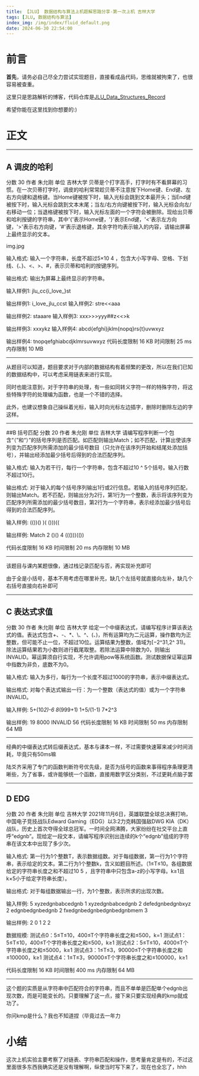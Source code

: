 ```yaml
---
title: 【JLU】 数据结构与算法上机题解思路分享-第一次上机 吉林大学
tags: [JLU, 数据结构与算法]
index_img: /img/index/fluid_default.png
date: 2024-06-30 22:54:00
---
```

# 前言

**首先**，请务必自己尽全力尝试实现题目，直接看成品代码，思维就被拘束了，也很容易被查重。

这里只是思路解析的博客，代码仓库是[JLU_Data_Structures_Record](https://github.com/HSLix/JLU_Data_Structures_Record.git)

希望你能在这里找到你想要的:)

# 正文

---

## A 调皮的哈利
分数 30
作者 朱允刚
单位 吉林大学
贝蒂是个打字高手，打字时有不看屏幕的习惯。在一次贝蒂打字时，调皮的哈利常常趁贝蒂不注意按下Home键、End键、左右方向键和退格键。当Home键被按下时，输入光标会跳到文本最开头；当End键被按下时，输入光标会跳到文本末尾；当左/右方向键被按下时，输入光标会向左/右移动一位；当退格键被按下时，输入光标左面的一个字符会被删除。现给出贝蒂和哈利按键的字符串，其中'{'表示Home键，'}'表示End键，'<'表示左方向键，'>'表示右方向键，'#'表示退格键，其余字符均表示输入的内容，请输出屏幕上最终显示的文本。

img.jpg

输入格式:
输入一个字符串，长度不超过5×10 
4
 ，包含大小写字母、空格、下划线、{、}、<、>、#，表示贝蒂和哈利的按键序列。

输出格式:
输出为屏幕上最终显示的字符串。

输入样例1:
jlu_cc{i_love_}st

输出样例1:
i_love_jlu_ccst
输入样例2:
stre<<aaa

输出样例2:
staaare
输入样例3:
xxx>>>yyy##z<<>k

输出样例3:
xxxykz
输入样例4:
abcd{efghi}jklm{nopq}rs{t}uvwxyz

输出样例4:
tnopqefghiabcdjklmrsuvwxyz
代码长度限制
16 KB
时间限制
25 ms
内存限制
10 MB

---

从题目可以知道，题目要求对于内部的数据结构有着频繁的更改，所以在我们已知的数据结构中，可以考虑采用链表来进行实现。

同时也能注意到，对于字符串的处理，有一些如同转义字符一样的特殊字符，将这些特殊字符的处理编为函数，也是一个不错的选择。

此外，也建议想象自己操纵着光标，输入时向光标左边插字，删除时删除左边的字这样。

---

##B 括号匹配
分数 20
作者 朱允刚
单位 吉林大学
请编写程序判断一个包含“（”和“）”的括号序列是否匹配。如匹配则输出Match；如不匹配，计算出使该序列变为匹配序列所需添加的最少括号数目（只允许在该序列开始和结尾处添加括号），并输出经添加最少括号后得到的合法匹配序列。

输入格式:
输入为若干行，每行一个字符串，包含不超过10 ^ 5个括号。输入行数不超过10行。

输出格式:
对于输入的每个括号序列输出1行或2行信息。若输入的括号序列匹配，则输出Match。若不匹配，则输出分为2行，第1行为一个整数，表示将该序列变为匹配序列所需添加的最少括号数目，第2行为一个字符串，表示经添加最少括号后得到的合法匹配序列。

输入样例:
(())()
)(
()))((

输出样例:
Match
2
()()
4
((()))(())

代码长度限制
16 KB
时间限制
20 ms
内存限制
10 MB

--- 

该题目与课内某题很像，通过栈记录匹配与否，再实现补充即可

由于全是小括号，基本不用考虑在哪里补充，缺几个左括号就直接向左补，缺几个右括号直接向右补即可

--- 

## C 表达式求值
分数 30
作者 朱允刚
单位 吉林大学
给定一个中缀表达式，请编写程序计算该表达式的值。表达式包含+、-、*、\、^、(、)，所有运算均为二元运算，操作数均为正整数，但可能不止一位，不超过10位。运算结果为整数，值域为[−2^31,2^ 
31)。除法运算结果若为小数则进行截尾取整。若除法运算中除数为0，则输出INVALID。幂运算须自行实现，不允许调用pow等系统函数。测试数据保证幂运算中指数为非负，底数不为0。

输入格式:
输入为多行，每行为一个长度不超过1000的字符串，表示中缀表达式。

输出格式:
对每个表达式输出一行：为一个整数（表达式的值）或为一个字符串INVALID。

输入样例:
5+(10*2)-6
8*(999+1)
1+5/(1-1)
7*2^3

输出样例:
19
8000
INVALID
56
代码长度限制
16 KB
时间限制
50 ms
内存限制
64 MB

---

经典的中缀表达式转后缀表达式，基本与课本一样，不过需要快速幂来减少时间消耗，毕竟只有50ms嘛

陆爻齐采用了专门的函数判断符号优先级，是否为括号的函数来事得程序条理更清晰些，为了省事，或许能够统一个函数，直接用数字区分类别，不过更耗点脑子罢

---

## D EDG
分数 20
作者 朱允刚
单位 吉林大学
2021年11月6日，英雄联盟全球总决赛打响，中国电子竞技战队Edward Gaming（EDG）以3:2力克韩国强敌DWG KIA（DK）战队，历史上首次夺得全球总冠军。一时间全网沸腾，大家纷纷在社交平台上直呼“edgnb”。现给定一段文本，请编写程序识别出连续的k个“edgnb”组成的字符串在该文本中出现了多少次。

输入格式:
第一行为1个整数T，表示数据组数。对于每组数据，第一行为1个字符串，表示给定的文本。第二行为1个整数k，含义如题目所述。（1≤T≤10。各组数据给定的字符串长度之和不超过10 
5
 ，且字符串中只包含a-z的小写字母。k≥1且k×5小于给定字符串长度）。

输出格式:
对于每组数据输出一行，为1个整数，表示所求的出现次数。

输入样例:
5
xyzedgnbabcedgnb
1
xyzedgnbabcedgnb
2
defedgnbedgnbxyz
2
edgnbedgnbedgnb
2
fxedgnbedgnbedgnbedgnbmem
3

输出样例:
2
0
1
2
2

数据规模:
测试点0：5≤T≤10，400≤T个字符串长度之和≤500，k=1
测试点1：5≤T≤10，400≤T个字符串长度之和≤500，k≥1
测试点2：5≤T≤10，4000≤T个字符串长度之和≤5000，k≥1
测试点3：1≤T≤3，90000≤T个字符串长度之和≤100000，k≥1
测试点4：1≤T≤3，90000≤T个字符串长度之和≤100000，k≥1

代码长度限制
16 KB
时间限制
400 ms
内存限制
64 MB

--- 

这个题的实质是从字符串中匹配符合的字符串，而且不单单是匹配单个edgnb出现次数，而是可能变长的。只要理解了这一点，接下来只要实现经典的kmp就成功了。

你问kmp是什么？我也不知道捏（毕竟过去一年力

# 小结

这次上机实验主要考察了对链表、字符串匹配和操作，思考量肯定是有的，不过这里面很多东西我确实还是没有理解啊，纵使当时写下来了，现在也全忘了，hhh
